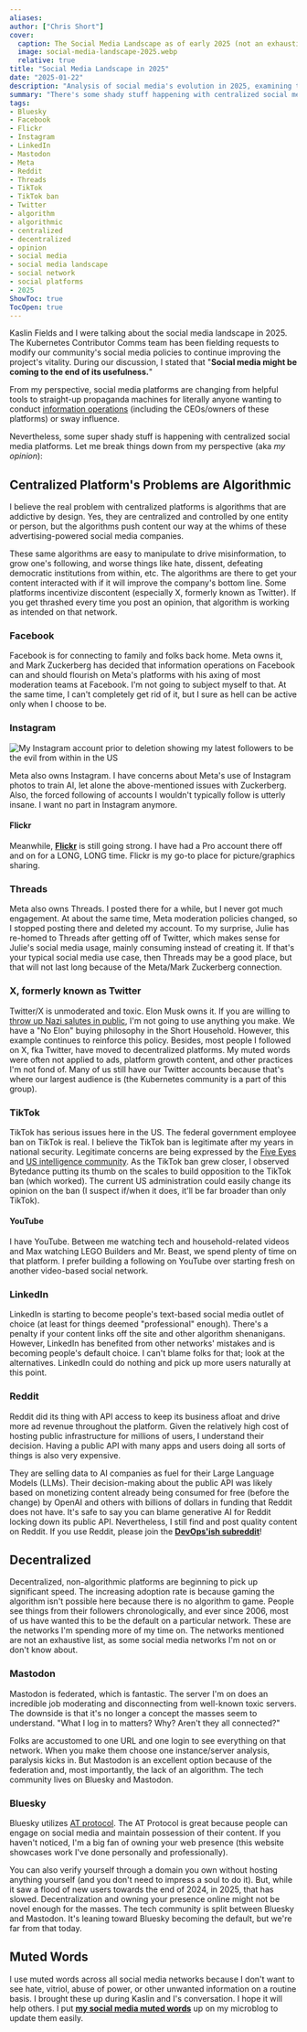```yaml
---
aliases:
author: ["Chris Short"]
cover:
  caption: The Social Media Landscape as of early 2025 (not an exhaustive list)
  image: social-media-landscape-2025.webp
  relative: true
title: "Social Media Landscape in 2025"
date: "2025-01-22"
description: "Analysis of social media's evolution in 2025, examining the challenges of centralized platforms and the rise of decentralized alternatives like Mastodon and Bluesky."
summary: "There's some shady stuff happening with centralized social media platforms. The only good places left are decentralized. This a reckoning for traditional social media"
tags:
- Bluesky
- Facebook
- Flickr
- Instagram
- LinkedIn
- Mastodon
- Meta
- Reddit
- Threads
- TikTok
- TikTok ban
- Twitter
- algorithm
- algorithmic
- centralized
- decentralized
- opinion
- social media
- social media landscape
- social network
- social platforms
- 2025
ShowToc: true
TocOpen: true
---
```


Kaslin Fields and I were talking about the social media landscape in 2025. The Kubernetes Contributor Comms team has been fielding requests to modify our community's social media policies to continue improving the project's vitality. During our discussion, I stated that "**Social media might be coming to the end of its usefulness.**"

From my perspective, social media platforms are changing from helpful tools to straight-up propaganda machines for literally anyone wanting to conduct [information operations](https://en.wikipedia.org/wiki/Information_warfare) (including the CEOs/owners of these platforms) or sway influence.

Nevertheless, some super shady stuff is happening with centralized social media platforms. Let me break things down from my perspective (aka *my opinion*):

## Centralized Platform's Problems are Algorithmic

I believe the real problem with centralized platforms is algorithms that are addictive by design. Yes, they are centralized and controlled by one entity or person, but the algorithms push content our way at the whims of these advertising-powered social media companies.

These same algorithms are easy to manipulate to drive misinformation, to grow one's following, and worse things like hate, dissent, defeating democratic institutions from within, etc. The algorithms are there to get your content interacted with if it will improve the company's bottom line. Some platforms incentivize discontent (especially X, formerly known as Twitter). If you get thrashed every time you post an opinion, that algorithm is working as intended on that network.

### Facebook

Facebook is for connecting to family and folks back home. Meta owns it, and Mark Zuckerberg has decided that information operations on Facebook can and should flourish on Meta's platforms with his axing of most moderation teams at Facebook. I'm not going to subject myself to that. At the same time, I can't completely get rid of it, but I sure as hell can be active only when I choose to be.

### Instagram

![My Instagram account prior to deletion showing my latest followers to be the evil from within in the US](Fuck-Zuck.webp)

Meta also owns Instagram. I have concerns about Meta's use of Instagram photos to train AI, let alone the above-mentioned issues with Zuckerberg. Also, the forced following of accounts I wouldn't typically follow is utterly insane. I want no part in Instagram anymore.

#### Flickr

Meanwhile, [**Flickr**](https://www.flickr.com/photos/chris-short/) is still going strong. I have had a Pro account there off and on for a LONG, LONG time. Flickr is my go-to place for picture/graphics sharing.

### Threads

Meta also owns Threads. I posted there for a while, but I never got much engagement. At about the same time, Meta moderation policies changed, so I stopped posting there and deleted my account. To my surprise, Julie has re-homed to Threads after getting off of Twitter, which makes sense for Julie's social media usage, mainly consuming instead of creating it. If that's your typical social media use case, then Threads may be a good place, but that will not last long because of the Meta/Mark Zuckerberg connection.

### X, formerly known as Twitter

Twitter/X is unmoderated and toxic. Elon Musk owns it. If you are willing to [throw up Nazi salutes in public](https://www.theguardian.com/technology/2025/jan/26/elon-musk-far-right-antisemitism), I'm not going to use anything you make. We have a "No Elon" buying philosophy in the Short Household. However, this example continues to reinforce this policy. Besides, most people I followed on X, fka Twitter, have moved to decentralized platforms. My muted words were often not applied to ads, platform growth content, and other practices I'm not fond of. Many of us still have our Twitter accounts because that's where our largest audience is (the Kubernetes community is a part of this group).

### TikTok

TikTok has serious issues here in the US. The federal government employee ban on TikTok is real. I believe the TikTok ban is legitimate after my years in national security. Legitimate concerns are being expressed by the [Five Eyes](https://en.wikipedia.org/wiki/Five_Eyes) and [US intelligence community](https://www.dni.gov/index.php/what-we-do/members-of-the-ic). As the TikTok ban grew closer, I observed Bytedance putting its thumb on the scales to build opposition to the TikTok ban (which worked). The current US administration could easily change its opinion on the ban (I suspect if/when it does, it'll be far broader than only TikTok).

#### YouTube

I have YouTube. Between me watching tech and household-related videos and Max watching LEGO Builders and Mr. Beast, we spend plenty of time on that platform. I prefer building a following on YouTube over starting fresh on another video-based social network.

### LinkedIn

LinkedIn is starting to become people's text-based social media outlet of choice (at least for things deemed "professional" enough). There's a penalty if your content links off the site and other algorithm shenanigans. However, LinkedIn has benefited from other networks' mistakes and is becoming people's default choice. I can't blame folks for that; look at the alternatives. LinkedIn could do nothing and pick up more users naturally at this point.

### Reddit

Reddit did its thing with API access to keep its business afloat and drive more ad revenue throughout the platform. Given the relatively high cost of hosting public infrastructure for millions of users, I understand their decision. Having a public API with many apps and users doing all sorts of things is also very expensive.

They are selling data to AI companies as fuel for their Large Language Models (LLMs). Their decision-making about the public API was likely based on monetizing content already being consumed for free (before the change) by OpenAI and others with billions of dollars in funding that Reddit does not have. It's safe to say you can blame generative AI for  Reddit locking down its public API. Nevertheless, I still find and post quality content on Reddit. If you use Reddit, please join the **[DevOps'ish subreddit](https://www.reddit.com/r/devopsish)**!

## Decentralized

Decentralized, non-algorithmic platforms are beginning to pick up significant speed. The increasing adoption rate is because gaming the algorithm isn't possible here because there is no algorithm to game. People see things from their followers chronologically, and ever since 2006, most of us have wanted this to be the default on a particular network. These are the networks I'm spending more of my time on. The networks mentioned are not an exhaustive list, as some social media networks I'm not on or don't know about.

### Mastodon

Mastodon is federated, which is fantastic. The server I'm on does an incredible job moderating and disconnecting from well-known toxic servers. The downside is that it's no longer a concept the masses seem to understand. "What I log in to matters? Why? Aren't they all connected?"

Folks are accustomed to one URL and one login to see everything on that network. When you make them choose one instance/server analysis, paralysis kicks in. But Mastodon is an excellent option because of the federation and, most importantly, the lack of an algorithm. The tech community lives on Bluesky and Mastodon.

### Bluesky

Bluesky utilizes [AT protocol](https://en.wikipedia.org/wiki/AT_Protocol). The AT Protocol is great because people can engage on social media and maintain possession of their content. If you haven't noticed, I'm a big fan of owning your web presence (this website showcases work I've done personally and professionally).

You can also verify yourself through a domain you own without hosting anything yourself (and you don't need to impress a soul to do it). But, while it saw a flood of new users towards the end of 2024, in 2025, that has slowed. Decentralization and owning your presence online might not be novel enough for the masses. The tech community is split between Bluesky and Mastodon. It's leaning toward Bluesky becoming the default, but we're far from that today.

## Muted Words

I use muted words across all social media networks because I don't want to see hate, vitriol, abuse of power, or other unwanted information on a routine basis. I brought these up during Kaslin and I's conversation. I hope it will help others. I put [**my social media muted words**](/micro/social-media-muted-words/) up on my microblog to update them easily.